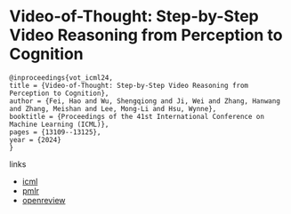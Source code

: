# Video-of-Thought: Step-by-Step Video Reasoning from Perception to Cognition

```
@inproceedings{vot_icml24,
title = {Video-of-Thought: Step-by-Step Video Reasoning from Perception to Cognition},
author = {Fei, Hao and Wu, Shengqiong and Ji, Wei and Zhang, Hanwang and Zhang, Meishan and Lee, Mong-Li and Hsu, Wynne},
booktitle = {Proceedings of the 41st International Conference on Machine Learning (ICML)},
pages = {13109--13125},
year = {2024}
}
```

links
- [icml](https://icml.cc/Conferences/2024/Schedule?showEvent=33467)
- [pmlr](https://proceedings.mlr.press/v235/fei24a.html)
- [openreview](https://openreview.net/forum?id=fO31YAyNbI)
